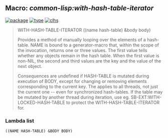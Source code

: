 ## Macro: ***common-lisp:with-hash-table-iterator***
[![package](https://img.shields.io/badge/Package-COMMON--LISP-5f9ea0.svg?style=social&colorA=999999)](../) [![type](https://img.shields.io/badge/Type-Macro-5f9ea0.svg?style=social&colorA=999999)](../#macro) [![clhs](https://img.shields.io/badge/CLHS-WITH--HASH--TABLE--ITERATOR-5f9ea0.svg?style=social&colorA=999999)](http://www.lispworks.com/documentation/HyperSpec/Body/m_w_hash.htm) 

> WITH-HASH-TABLE-ITERATOR ((name hash-table) &body body)
> 
> Provides a method of manually looping over the elements of a hash-table. NAME
> is bound to a generator-macro that, within the scope of the invocation,
> returns one or three values. The first value tells whether any objects remain
> in the hash table. When the first value is non-NIL, the second and third
> values are the key and the value of the next object.
> 
> Consequences are undefined if HASH-TABLE is mutated during execution of BODY,
> except for changing or removing elements corresponding to the current key. The
> applies to all threads, not just the current one -- even for synchronized
> hash-tables. If the table may be mutated by another thread during iteration,
> use eg. SB-EXT:WITH-LOCKED-HASH-TABLE to protect the WITH-HASH-TABLE-ITERATOR
> for.

### Lambda list
```
((NAME HASH-TABLE) &BODY BODY)
```
